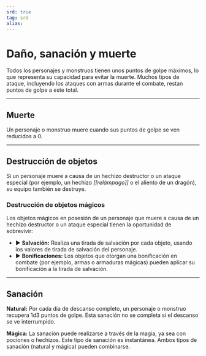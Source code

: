 ```yaml
---
srd: true
tag: srd
alias: 
---
```

# Daño, sanación y muerte

Todos los personajes y monstruos tienen unos puntos de golpe máximos, lo que representa su capacidad para evitar la muerte. Muchos tipos de ataque, incluyendo los ataques con armas durante el combate, restan puntos de golpe a este total.

---
## Muerte

Un personaje o monstruo muere cuando sus puntos de golpe se ven reducidos a 0.

---
## Destrucción de objetos

Si un personaje muere a causa de un hechizo destructor o un ataque especial (por ejemplo, un hechizo _[[relámpago]]_ o el aliento de un dragón), su equipo también se destruye.

### Destrucción de objetos mágicos

Los objetos mágicos en posesión de un personaje que muere a causa de un hechizo destructor o un ataque especial tienen la oportunidad de sobrevivir: 

- ▶ **Salvación:** Realiza una tirada de salvación por cada objeto, usando los valores de tirada de salvación del personaje. 
- ▶ **Bonificaciones:** Los objetos que otorgan una bonificación en combate (por ejemplo, armas o armaduras mágicas) pueden aplicar su bonificación a la tirada de salvación.

---
## Sanación

**Natural:** Por cada día de descanso completo, un personaje o monstruo recupera 1d3 puntos de golpe. Esta sanación no se completa si el descanso se ve interrumpido.

**Mágica:** La sanación puede realizarse a través de la magia, ya sea con pociones o hechizos. Este tipo de sanación es instantánea. Ambos tipos de sanación (natural y mágica) pueden combinarse.